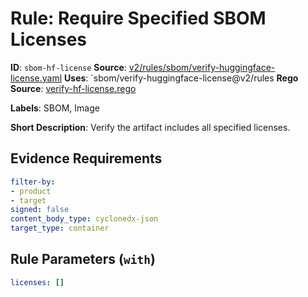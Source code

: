 # Rule: Require Specified SBOM Licenses

**ID**: `sbom-hf-license`
**Source**: [v2/rules/sbom/verify-huggingface-license.yaml](https://github.com/scribe-public/sample-policies/v2/rules/sbom/verify-huggingface-license.yaml)
**Uses**: `sbom/verify-huggingface-license@v2/rules
**Rego Source**: [verify-hf-license.rego](https://github.com/scribe-public/sample-policies/v2/rules/sbom/verify-hf-license.rego)

**Labels**: SBOM, Image

**Short Description**: Verify the artifact includes all specified licenses.

## Evidence Requirements

```yaml
filter-by:
- product
- target
signed: false
content_body_type: cyclonedx-json
target_type: container
```
## Rule Parameters (`with`)

```yaml
licenses: []
```
